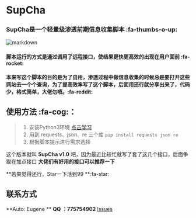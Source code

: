 # SupCha

### SupCha是一个轻量级渗透前期信息收集脚本 :fa-thumbs-o-up:


![markdown](https://i.loli.net/2019/12/20/rq3MGf6TSeKBaRU.png "Logo")

#### 脚本运行的方式是通过调用了远程接口，使结果更快更高效的出现在用户面前 :fa-rocket:

**本来写这个脚本的目的是为了自用，渗透过程中做信息收集的时候总是要打开这些网站去一个个查询，为了提高效率写了这个脚本，后面用还行就分享出来了，代码少，格式简单，大佬勿喷。:fa-reddit:**


## 使用方法 :fa-cog:：
> 1. 安装Python3环境  [点击学习](https://www.runoob.com/python3/python3-install.html "study")
> 2. 用到 requests、json、re 三个库 `pip install requests json re`
> 3. 根据脚本提示进行需求选择

这个版本就叫 **SupCha v1.0** 吧，因为最近比较忙就写了套了这几个接口，后面争取在加点接口
**大佬们有好用的接口可以推荐一下**

**若果觉得还行，Star一下活到99 **:fa-star:
##  联系方式
**Auto: Eugene **
**QQ ：775754902**
<i class="fa fa-renren fa-5x"></i>
[lssues](https://github.com/China-Eugene/SupCha/issues "lssues")

<link rel="stylesheet" href="https://use.fontawesome.com/releases/v5.1.0/css/all.css">
